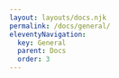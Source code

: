 ```yaml
---
layout: layouts/docs.njk
permalink: /docs/general/
eleventyNavigation:
  key: General
  parent: Docs
  order: 3
---
```

